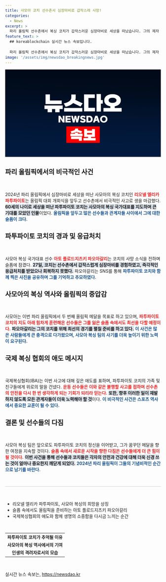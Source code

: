 ```yaml
---
title: 사모아 코치 선수촌서 심장마비로 갑작스레 사망!
categories:
  - News
excerpt: >
  파리 올림픽 선수촌에서 복싱 코치가 갑작스러운 심장마비로 세상을 떠났습니다. 그의 제자 파오아갈리가 깊은 슬픔 속에서 마지막 추억을 공유하며 올림픽 메달을 향한 결의를 다지고 있습니다.
feature_text: >
  ## koreablockchain 실시간 뉴스 속보입니다.

  파리 올림픽 선수촌에서 복싱 코치가 갑작스러운 심장마비로 세상을 떠났습니다. 그의 제자 파오아갈리가 깊은 슬픔 속에서 마지막 추억을 공유하며 올림픽 메달을 향한 결의를 다지고 있습니다.
image: '/assets/img/newsdao_breakingnews.jpg'
---
```


<p><img src="/assets/img/newsdao_breakingnews.jpg" alt="koreablockchain 속보" /></p>

<h2 data-ke-size="size26">파리 올림픽에서의 비극적인 사건</h2>

<p data-ke-size="size16">&nbsp;</p>

<p>2024년 파리 올림픽에서 심장마비로 세상을 떠난 사모아의 복싱 코치인 <b><span style="color: #ee2323;">리오넬 엘리카 파투파이토</span></b>는 올림픽 대회 개회식을 앞두고 선수촌에서 비극적인 사고로 생을 마감했다. <b><span style="background-color: #21538527;">60세의 나이로 세상을 떠난 파투파이토 코치는 사모아의 복싱 국가대표를 지도하며 큰 기대를 모았던 인물</span></b>이었다. <b><span style="color: #1a5490;">올림픽을 앞두고 많은 선수들과 관계자들 사이에서 그에 대한 슬픔이 크다.</span></b> </p>

<h2 data-ke-size="size26">파투파이토 코치의 경과 및 응급처치</h2>

<p data-ke-size="size16">&nbsp;</p>

<p>사모아 복싱 국가대표 선수 <b><span style="color: #ee2323;">아토 플로드지츠키 파오아갈리</span></b>는 코치의 사망 소식을 전하며 슬픔에 잠겼다. <b><span style="background-color: #21538527;">27일, 코치는 선수촌에서 갑작스럽게 심장마비를 경험하였고, 즉각적인 응급처치를 받았으나 회복하지 못했다.</span></b> 파오아갈리는 SNS를 통해 <b><span style="color: #1a5490;">파투파이토 코치와 함께 찍은 사진을 공유하며 그를 기억하고 추모하였다.</span></b></p>

<h2 data-ke-size="size26">사모아의 복싱 역사와 올림픽의 중압감</h2>

<p data-ke-size="size16">&nbsp;</p>

<p>사모아는 이번 파리 올림픽에서 두 번째 올림픽 메달을 목표로 하고 있으며, <b><span style="color: #ee2323;">파투파이토 코치의 지도 아래 힘차게 훈련해온 선수들은 그를 잃은 슬픔 속에서도 최선을 다할 예정이다.</span></b> <b><span style="background-color: #21538527;">파오아갈리는 그의 코치를 위해 최선의 경기를 펼칠 준비를 하고 있다.</span></b> <b><span style="color: #1a5490;">이 사건은 많은 사람들에게 큰 충격으로 다가왔으며, 사모아 복싱 팀의 사기를 더욱 높이기 위한 노력이 요구된다.</span></b></p>

<h2 data-ke-size="size26">국제 복싱 협회의 애도 메시지</h2>

<p data-ke-size="size16">&nbsp;</p>

<p>국제복싱협회(IBA)는 이번 사고에 대해 깊은 애도를 표하며, 파투파이토 코치의 가족 및 친구들에게 위로의 말을 건넸다. <b><span style="color: #ee2323;">운동 선수들은 이와 같은 불행할 사고를 접하며 선수촌의 안전을 다시 한 번 생각하게 되는 기회가 되리라 믿는다.</span></b> <b><span style="background-color: #21538527;">또한, 향후 이러한 일이 재발하지 않도록 모든 관계자들이 더욱 노력해야 할 것</span></b>이다. <b><span style="color: #1a5490;">이 비극적인 사건은 스포츠 역사에서 중요한 교훈이 될 수 있다.</span></b></p>

<h2 data-ke-size="size26">결론 및 선수들의 다짐</h2>

<p data-ke-size="size16">&nbsp;</p>

<p>사모아 복싱 팀은 앞으로도 파투파이토 코치의 정신을 이어받고, 그가 꿈꾸던 메달을 향한 여정을 지속할 것이다. <b><span style="color: #ee2323;">슬픔 속에서 새로운 시작을 향한 다짐은 선수들에게 더 큰 힘이 될 것이다.</span></b> <b><span style="background-color: #21538527;">이번 사건을 통해 선수들과 코치들은 각자의 안전과 건강에 대해 더욱 신경 쓰는 것이 얼마나 중요한지 깨닫게 되었다.</span></b> <b><span style="color: #1a5490;">2024년 파리 올림픽이 그들의 기념비적인 순간으로 남기를 바란다.</span></b> </p>

<p data-ke-size="size16">&nbsp;</p> 

<hr style="height:1px; background-color:#ccc; border:none;"/> 

<p data-ke-size="size16">&nbsp;</p> 

<ul>
    <li>리오넬 엘리카 파투파이토, 사모아 복싱의 희망을 상징</li>
    <li>슬픔 속에서도 올림픽을 준비하는 아토 플로드지츠키 파오아갈리</li>
    <li>국제복싱협회의 애도와 함께 생명의 소중함을 다시금 느끼는 순간</li>
</ul> 

<p data-ke-size="size16">&nbsp;</p>

<table style="width: 100%; text-align: center;">
    <tr>
        <td style="text-align: center; height: 17px;"><b>파투파이토 코치가 추억될 이유</b></td>
    </tr>
    <tr>
        <td style="text-align: center; height: 17px;"><b>사모아의 복싱 역사에서의 기여</b></td>
    </tr>
    <tr>
        <td style="text-align: center; height: 17px;"><b>인생의 격려자로서의 모습</b></td>
    </tr>
</table>

<p data-ke-size="size16">&nbsp;</p>
실시간 뉴스 속보는, <a href="https://newsdao.kr" rel="dofollow">https://newsdao.kr</a>


